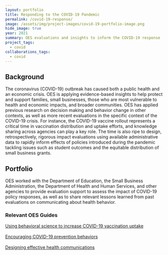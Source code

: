 ```yaml
---
layout: portfolio
title: Responding to the COVID-19 Pandemic
permalink: /covid-19-response/
image: /assets/img/project-images/covid-19-portfolio-image.png
hide_image: true
year: 2021
summary: OES evaluations and insights to inform the COVID-19 response
project_tags:
  - covid
collaborations_tags:
  - covid
---
```


## Background
The coronavirus (COVID-19) outbreak has caused both a public health and an economic crisis. OES is applying evidence-based insights to help protect and support families, small businesses, those who are most vulnerable to health and economic impacts, and broader communities.  OES has applied previous research on decision making and behavior change in other contexts, as well as more recent evaluations in the specific context of the COVID-19 crisis. For instance, the COVID-19 vaccine rollout represents a critical time in vaccination distribution and uptake efforts, and knowledge sharing across agencies can play a key role. The time is also ripe to design, retrospectively, rigorous impact evaluations using available administrative data to rapidly inform effects of policies introduced during the pandemic tackling issues such as student outcomes and the equitable distribution of small business grants.

## Portfolio
OES worked with the Department of Education, the Small Business Administration, the Department of Health and Human Services, and other agencies to provide evaluation support to assess the impact of COVID-19 policy responses, as well as to share relevant lessons learned from past evaluations on communicating about health behavior. 

### Relevant OES Guides
<a class="usa-button" href="https://oes.gsa.gov/assets/publications/OES-vaccine-paper-2-page-summary.pdf" target="_blank">Using behavioral science to increase COVID-19 vaccination uptake</a>
<br><br>
<a class="usa-button" href="https://oes.gsa.gov/assets/abstracts/OEScovidinsightssummaryNov2020.pdf" target="_blank">Encouraging COVID-19 prevention behaviors</a>
<br><br>
<a class="usa-button" href="https://oes.gsa.gov/assets/files/oes-health-communications.pdf" target="_blank">Designing effective health communications</a>
<br><br>


